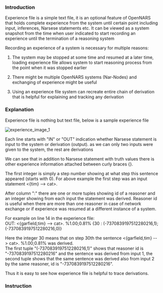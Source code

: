 ### Introduction

Experience file is a simple text file, it is an optional feature of OpenNARS that holds complete experience from the system until certain point including input, inferences, Narsese statements etc.  It can be viewed as a system snapshot from the time when user indicated to start recording an experience until the termination of a reasoning system 

Recording an experience of a system is necessary for multiple reasons:

1. The system may be stopped at some time and resumed at a later time, loading experience file allows system to start reasoning process from the point when it was stopped earlier

2. There might be multiple OpenNARS systems (Nar-Nodes) and exchanging of experience might be useful

3. Using an experience file system can recreate entire chain of derivation that is helpful for explaining and tracking any derivation

### Explanation

Experience file is nothing but text file, below is a sample experience file

![experience_image_1](https://user-images.githubusercontent.com/24262360/52545458-ac87ec00-2d85-11e9-90de-8b2f18da6e4a.png)

Each line starts with "IN" or "OUT" indication whether Narsese statement is input to the system or derivation (output).
as we can only two inputs were given to the system, the rest are derivations

We can see that in addition to Narsese statement with truth values there is other experience information attached between curly braces {}.

The first integer is simply a step number showing at what step this sentence appeared (starts with 0).  For above example the first step was an input statement <{tim} --> cat>. 

After column ":" there are one or more tuples showing id of a reasoner and an integer showing from each input the statement was derived. Reasoner id is useful when there are more than one reasoner in case of network exchange or if experience was resumed at a different instance of a system. 

For example on line 14 in the experience file:<br/>
OUT: <{garfield,tim} --> cat>. %1.00;0.81% {30 : (-7370839197512280216,1);(-7370839197512280216,0)}<br/>

Here the integer 30 means that on step 30th the sentence <{garfield,tim} --> cat>. %1.00;0.81% was derived.<br/>
The first tuple "(-7370839197512280216,1)" shows that reasoner id is "-7370839197512280216" and the sentence was derived from input 1, the second tuple shows that the same sentence was derived also from input 2 by the same reasoner, id is "-7370839197512280216".

Thus it is easy to see how experience file is helpful to trace derivations.

### Instruction
